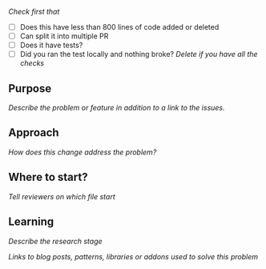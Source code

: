 _Check first that_
- [ ] Does this have less than 800 lines of code added or deleted
- [ ] Can split it into multiple PR
- [ ] Does it have tests?
- [ ] Did you ran the test locally and nothing broke?
_Delete if you have all the checks_

## Purpose
_Describe the problem or feature in addition to a link to the issues._

## Approach
_How does this change address the problem?_

## Where to start?
_Tell reviewers on which file start_

## Learning
_Describe the research stage_

_Links to blog posts, patterns, libraries or addons used to solve this problem_
